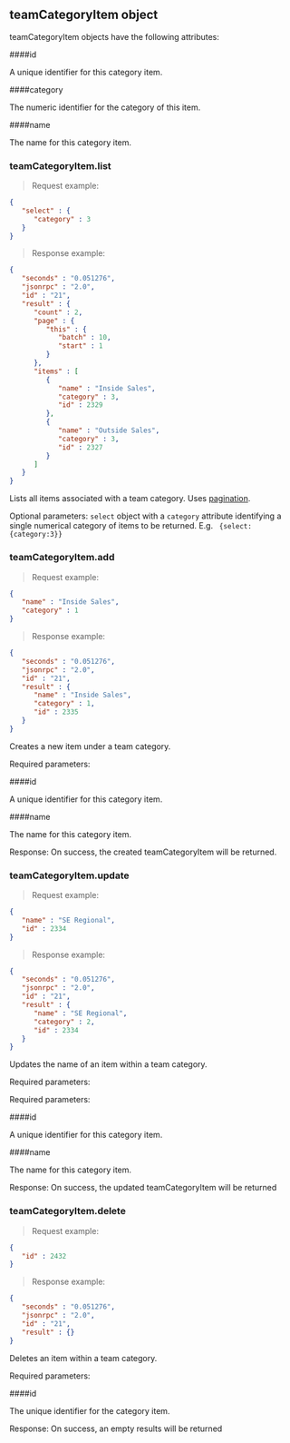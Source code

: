 ## teamCategoryItem object

teamCategoryItem objects have the following attributes:

####id

A unique identifier for this category item.

####category

The numeric identifier for the category of this item.

####name

The name for this category item.

### teamCategoryItem.list

> Request example:

```JSON
{
   "select" : {
      "category" : 3
   }
}
```

> Response example:

```JSON
{
   "seconds" : "0.051276",
   "jsonrpc" : "2.0",
   "id" : "21",
   "result" : {
      "count" : 2,
      "page" : {
         "this" : {
            "batch" : 10,
            "start" : 1
         }
      },
      "items" : [
         {
            "name" : "Inside Sales",
            "category" : 3,
            "id" : 2329
         },
         {
            "name" : "Outside Sales",
            "category" : 3,
            "id" : 2327
         }
      ]
   }
}
```

<span class="tryit" id="teamcategoryitem-list-tryit"></span>
Lists all items associated with a team category. Uses [pagination](#pagination).

Optional parameters: `select` object with a `category` attribute identifying a single numerical category of items to be returned. E.g. `
{select:{category:3}}`

### teamCategoryItem.add

> Request example:

```JSON
{
   "name" : "Inside Sales",
   "category" : 1
}
```

> Response example:

```JSON
{
   "seconds" : "0.051276",
   "jsonrpc" : "2.0",
   "id" : "21",
   "result" : {
      "name" : "Inside Sales",
      "category" : 1,
      "id" : 2335
   }
}
```

<span class="tryit" id="teamcategoryitem-add-tryit"></span>
Creates a new item under a team category.

Required parameters:

####id

A unique identifier for this category item.

####name

The name for this category item.

Response: On success, the created teamCategoryItem will be returned.

### teamCategoryItem.update

> Request example:

```JSON
{
   "name" : "SE Regional",
   "id" : 2334
}
```

> Response example:

```JSON
{
   "seconds" : "0.051276",
   "jsonrpc" : "2.0",
   "id" : "21",
   "result" : {
      "name" : "SE Regional",
      "category" : 2,
      "id" : 2334
   }
}
```

<span class="tryit" id="teamcategoryitem-update-tryit"></span>
Updates the name of an item within a team category.

Required parameters:

Required parameters:

####id

A unique identifier for this category item.

####name

The name for this category item.

Response: On success, the updated teamCategoryItem will be returned

### teamCategoryItem.delete

> Request example:

```JSON
{
   "id" : 2432
}
```

> Response example:

```JSON
{
   "seconds" : "0.051276",
   "jsonrpc" : "2.0",
   "id" : "21",
   "result" : {}
}
```

<span class="tryit" id="teamcategoryitem-delete-tryit"></span>
Deletes an item within a team category.

Required parameters:

####id

The unique identifier for the category item.

Response: On success, an empty results will be returned

